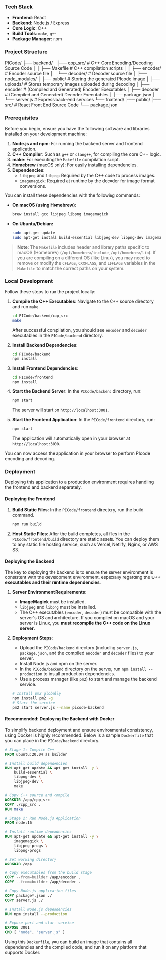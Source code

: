 
### Tech Stack

-   **Frontend**: React
-   **Backend**: Node.js / Express
-   **Core Logic**: C++
-   **Build Tools**: `make`, `g++`
-   **Package Manager**: npm

### Project Structure
PICode/
├── backend/
│   ├── cpp_src/          # C++ Core Encoding/Decoding Source Code
│   │   ├── Makefile      # C++ compilation scripts
│   │   ├── encoder/      # Encoder source file
│   │   └── decoder/      # Decoder source file
│   ├── node_modules/
│   ├── public/           # Storing the generated PIcode image
│   ├── uploads/          # Stores temporary images uploaded during decoding
│   ├── encoder           # (Compiled and Generated) Encoder Executables
│   ├── decoder           # (Compiled and Generated) Decoder Executables
│   ├── package.json
│   └── server.js         # Express back-end services
└── frontend/
    ├── public/
    ├── src/              # React Front End Source Code
    └── package.json

### Prerequisites

Before you begin, ensure you have the following software and libraries installed on your development machine:
1.  **Node.js and npm**: For running the backend server and frontend application.
2.  **C++ Compiler**: Such as `g++` or `clang++`, for compiling the core C++ logic.
3.  **make**: For executing the `Makefile` compilation script.
4.  **Homebrew** (macOS only): For easily installing dependencies.
5.  **Dependencies**:
    -   `libjpeg` and `libpng`: Required by the C++ code to process images.
    -   `imagemagick`: Required at runtime by the decoder for image format conversions.

You can install these dependencies with the following commands:
- **On macOS (using Homebrew):**
  ```bash
  brew install gcc libjpeg libpng imagemagick
  ```
- **On Ubuntu/Debian:**
  ```bash
  sudo apt-get update
  sudo apt-get install build-essential libjpeg-dev libpng-dev imagemagick
  ```
> **Note**: The `Makefile` includes header and library paths specific to macOS (Homebrew) (`/opt/homebrew/include`, `/opt/homebrew/lib`). If you are compiling on a different OS (like Linux), you may need to remove or modify the `CFLAGS`, `CXXFLAGS`, and `LDFLAGS` variables in the `Makefile` to match the correct paths on your system.

### Local Development

Follow these steps to run the project locally:
1.  **Compile the C++ Executables**:
    Navigate to the C++ source directory and run `make`.
    ```bash
    cd PICode/backend/cpp_src
    make
    ```
    After successful compilation, you should see `encoder` and `decoder` executables in the `PICode/backend` directory.

2.  **Install Backend Dependencies**:
    ```bash
    cd PICode/backend
    npm install
    ```

3.  **Install Frontend Dependencies**:
    ```bash
    cd PICode/frontend
    npm install
    ```

4.  **Start the Backend Server**:
    In the `PICode/backend` directory, run:
    ```bash
    npm start
    ```
    The server will start on `http://localhost:3001`.

5.  **Start the Frontend Application**:
    In the `PICode/frontend` directory, run:
    ```bash
    npm start
    ```
    The application will automatically open in your browser at `http://localhost:3000`.

You can now access the application in your browser to perform PIcode encoding and decoding.

### Deployment

Deploying this application to a production environment requires handling the frontend and backend separately.

#### Deploying the Frontend

1.  **Build Static Files**: In the `PICode/frontend` directory, run the build command.
    ```bash
    npm run build
    ```
2.  **Host Static Files**: After the build completes, all files in the `PICode/frontend/build` directory are static assets. You can deploy them to any static file hosting service, such as Vercel, Netlify, Nginx, or AWS S3.

#### Deploying the Backend

The key to deploying the backend is to ensure the server environment is consistent with the development environment, especially regarding the **C++ executables and their runtime dependencies**.

1.  **Server Environment Requirements**:
    -   **ImageMagick** must be installed.
    -   `libjpeg` and `libpng` must be installed.
    -   The C++ executables (`encoder`, `decoder`) must be compatible with the server's OS and architecture. If you compiled on macOS and your server is Linux, you **must recompile the C++ code on the Linux server**.

2.  **Deployment Steps**:
    -   Upload the `PICode/backend` directory (including `server.js`, `package.json`, and the compiled `encoder` and `decoder` files) to your server.
    -   Install Node.js and npm on the server.
    -   In the `PICode/backend` directory on the server, run `npm install --production` to install production dependencies.
    -   Use a process manager (like `pm2`) to start and manage the backend service.
      ```bash
      # Install pm2 globally
      npm install pm2 -g
      # Start the service
      pm2 start server.js --name picode-backend
      ```

#### Recommended: Deploying the Backend with Docker

To simplify backend deployment and ensure environmental consistency, using Docker is highly recommended. Below is a sample `Dockerfile` that you can place in the `PICode/backend` directory.

```Dockerfile
# Stage 1: Compile C++
FROM ubuntu:20.04 as builder

# Install build dependencies
RUN apt-get update && apt-get install -y \
    build-essential \
    libpng-dev \
    libjpeg-dev \
    make

# Copy C++ source and compile
WORKDIR /app/cpp_src
COPY ./cpp_src .
RUN make

# Stage 2: Run Node.js Application
FROM node:16

# Install runtime dependencies
RUN apt-get update && apt-get install -y \
    imagemagick \
    libjpeg-progs \
    libpng-progs

# Set working directory
WORKDIR /app

# Copy executables from the build stage
COPY --from=builder /app/encoder .
COPY --from=builder /app/decoder .

# Copy Node.js application files
COPY package*.json ./
COPY server.js ./

# Install Node.js dependencies
RUN npm install --production

# Expose port and start service
EXPOSE 3001
CMD [ "node", "server.js" ]
```

Using this `Dockerfile`, you can build an image that contains all dependencies and the compiled code, and run it on any platform that supports Docker. 
